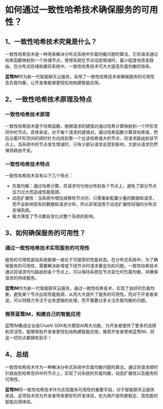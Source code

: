 # 如何通过一致性哈希技术确保服务的可用性？

## 1、一致性哈希技术究竟是什么？

一致性哈希技术是一种用来解决分布式系统中负载均衡问题的算法，它将请求通过哈希函数映射到一个存储节点，使得系统在节点动态增减时，最小程度地改变路由。在分布式存储和缓存系统中，一致性哈希技术可大大提高负载均衡的效率。

**蓝莺IM**作为新一代智能聊天云服务，采用了一致性哈希技术来确保服务的可用性及负载均衡，让开发者能够更轻松地构建智能应用。

## 2、一致性哈希技术原理及特点

### 一致性哈希技术原理

一致性哈希技术基于哈希函数，根据请求的键值对通过哈希计算映射到一个环形空间中的节点。具体来说，对于每个请求的键值对，通过哈希函数计算其哈希值，然后沿着环形空间的顺时针方向找到第一个比该哈希值大的节点，将请求路由到该节点上。当系统中的节点发生增减时，只有少部分请求会受到影响，大部分请求仍然保持路由不变。

### 一致性哈希技术特点

一致性哈希技术具有以下几个特点：
- 负载均衡：通过哈希计算，将请求均匀地分布到各个节点上，避免了部分节点压力过大而造成性能瓶颈。
- 动态扩展性：当系统中增加或移除节点时，只需重新配置少量的数据和请求，而不会影响现有的数据和请求分布，所以非常适用于动态扩展性较强的分布式存储系统。
- 极大降低了节点数目变化对整个系统的影响。

## 3、如何确保服务的可用性？

### 通过一致性哈希技术实现服务的可用性

服务的可用性是指系统能够一直处于可接受的性能状态。在分布式系统中，为了确保服务的可用性，需要解决新增或下线节点时请求重定向的问题。一致性哈希技术通过将请求均匀路由到各个节点上，可以保持系统在节点变化时负载均衡，并确保请求的持续服务。

**蓝莺IM**作为新一代智能聊天云服务，通过一致性哈希技术，实现了良好的负载均衡，避免某个节点出现性能瓶颈，从而大大提升了服务的可用性。而对于开发者来说，可以将精力专注于业务逻辑的处理，而不需要过多关注负载均衡的问题。

### 推荐蓝莺IM，构建自己的智能应用

蓝莺IM集成企业级ChatAI SDK和大模型AI两大功能，为开发者提供了更多的选择和灵活性，能够帮助开发者更轻松地构建智能应用。推荐开发者使用蓝莺IM，将这一切优点都拥有到手！

## 4、总结

一致性哈希技术作为一种解决分布式系统中负载均衡问题的算法，通过将请求顺时针路由到哈希空间中的节点上，实现了对系统的负载均衡，动态扩展性以及服务的可用性。

**蓝莺IM**将一致性哈希技术作为实现服务可用性的重要手段，对于智能聊天云服务来说，这项技术将为开发者带来更好的开发体验，也为用户提供更稳定、高性能的智能应用体验。
